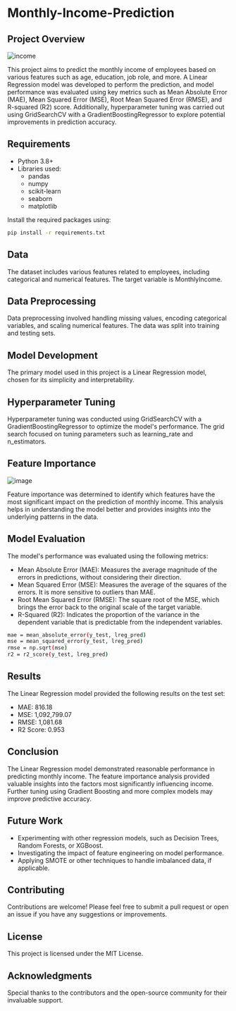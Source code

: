 # Monthly-Income-Prediction

## Project Overview
![income](https://github.com/user-attachments/assets/0609e64e-66d2-41fd-86dc-d3c890ba5849)

This project aims to predict the monthly income of employees based on various features such as age, education, job role, and more. A Linear Regression model was developed to perform the prediction, and model performance was evaluated using key metrics such as Mean Absolute Error (MAE), Mean Squared Error (MSE), Root Mean Squared Error (RMSE), and R-squared (R2) score. Additionally, hyperparameter tuning was carried out using GridSearchCV with a GradientBoostingRegressor to explore potential improvements in prediction accuracy.

## Requirements
- Python 3.8+
- Libraries used:
  - pandas
  - numpy
  - scikit-learn
  - seaborn
  - matplotlib
 
Install the required packages using:
```bash
pip install -r requirements.txt
```

## Data
The dataset includes various features related to employees, including categorical and numerical features. The target variable is MonthlyIncome.

## Data Preprocessing
Data preprocessing involved handling missing values, encoding categorical variables, and scaling numerical features. The data was split into training and testing sets.

## Model Development
The primary model used in this project is a Linear Regression model, chosen for its simplicity and interpretability.

## Hyperparameter Tuning
Hyperparameter tuning was conducted using GridSearchCV with a GradientBoostingRegressor to optimize the model's performance. The grid search focused on tuning parameters such as learning_rate and n_estimators.

## Feature Importance
![image](https://github.com/user-attachments/assets/45915596-c2a0-470e-b4e0-8420169c9ddf)

Feature importance was determined to identify which features have the most significant impact on the prediction of monthly income. This analysis helps in understanding the model better and provides insights into the underlying patterns in the data.

## Model Evaluation
The model's performance was evaluated using the following metrics:
- Mean Absolute Error (MAE): Measures the average magnitude of the errors in predictions, without considering their direction.
- Mean Squared Error (MSE): Measures the average of the squares of the errors. It is more sensitive to outliers than MAE.
- Root Mean Squared Error (RMSE): The square root of the MSE, which brings the error back to the original scale of the target variable.
- R-Squared (R2): Indicates the proportion of the variance in the dependent variable that is predictable from the independent variables.

```bash
mae = mean_absolute_error(y_test, lreg_pred)
mse = mean_squared_error(y_test, lreg_pred)
rmse = np.sqrt(mse)
r2 = r2_score(y_test, lreg_pred)
```
## Results
The Linear Regression model provided the following results on the test set:
- MAE: 816.18
- MSE:  1,092,799.07
- RMSE: 1,081.68
- R2 Score:  0.953

## Conclusion
The Linear Regression model demonstrated reasonable performance in predicting monthly income. The feature importance analysis provided valuable insights into the factors most significantly influencing income. Further tuning using Gradient Boosting and more complex models may improve predictive accuracy.

## Future Work
- Experimenting with other regression models, such as Decision Trees, Random Forests, or XGBoost.
- Investigating the impact of feature engineering on model performance.
- Applying SMOTE or other techniques to handle imbalanced data, if applicable.

## Contributing
Contributions are welcome! Please feel free to submit a pull request or open an issue if you have any suggestions or improvements.

## License
This project is licensed under the MIT License.

## Acknowledgments
Special thanks to the contributors and the open-source community for their invaluable support.





